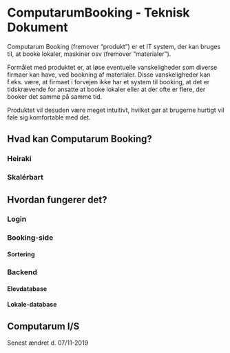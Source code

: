 # ComputarumBooking - Teknisk Dokument
Computarum Booking (fremover “produkt”) er et IT system, der kan bruges til, at booke lokaler, maskiner osv (fremover “materialer”).

Formålet med produktet er, at løse eventuelle vanskeligheder som diverse firmaer kan have, ved bookning af materialer. Disse vanskeligheder kan f.eks. være, at firmaet i forvejen ikke har et system til booking, at det er tidskrævende for ansatte at booke lokaler eller at der ofte er flere, der booker det samme på samme tid.

Produktet vil desuden være meget intuitivt, hvilket gør at brugerne hurtigt vil føle sig komfortable med det. 

## Hvad kan Computarum Booking?
### Heiraki
### Skalérbart
## Hvordan fungerer det?
### Login
### Booking-side
#### Sortering
### Backend
#### Elevdatabase
#### Lokale-database

## Computarum I/S
Senest ændret d. 07/11-2019